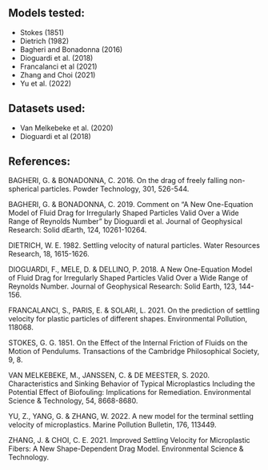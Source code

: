 ## Models tested:

  - Stokes (1851)
  - Dietrich (1982)
  - Bagheri and Bonadonna (2016)
  - Dioguardi et al. (2018)
  - Francalanci et al  (2021)
  - Zhang and Choi (2021)
  - Yu et al. (2022)

## Datasets used:

  - Van Melkebeke et al. (2020)
  - Dioguardi et al (2018)

## References:

BAGHERI, G. & BONADONNA, C. 2016. On the drag of freely falling non-spherical particles. Powder Technology, 301, 526-544.

BAGHERI, G. & BONADONNA, C. 2019. Comment on “A New One-Equation Model of Fluid Drag for Irregularly Shaped Particles Valid Over a Wide Range of Reynolds Number” by
Dioguardi et al. Journal of Geophysical Research: Solid dEarth, 124, 10261-10264.

DIETRICH, W. E. 1982. Settling velocity of natural particles. Water Resources Research, 18, 1615-1626.

DIOGUARDI, F., MELE, D. & DELLINO, P. 2018. A New One-Equation Model of Fluid Drag for Irregularly Shaped Particles Valid Over a Wide Range of Reynolds Number. Journal of Geophysical Research: Solid Earth, 123, 144-156.

FRANCALANCI, S., PARIS, E. & SOLARI, L. 2021. On the prediction of settling velocity for plastic particles of different shapes. Environmental Pollution, 118068.

STOKES, G. G. 1851. On the Effect of the Internal Friction of Fluids on the Motion of Pendulums. Transactions of the Cambridge Philosophical Society, 9, 8.

VAN MELKEBEKE, M., JANSSEN, C. & DE MEESTER, S. 2020. Characteristics and Sinking Behavior of Typical Microplastics Including the Potential Effect of Biofouling: Implications for Remediation. Environmental Science & Technology, 54, 8668-8680.

YU, Z., YANG, G. & ZHANG, W. 2022. A new model for the terminal settling velocity of microplastics. Marine Pollution Bulletin, 176, 113449.

ZHANG, J. & CHOI, C. E. 2021. Improved Settling Velocity for Microplastic Fibers: A New Shape-Dependent Drag Model. Environmental Science & Technology.

